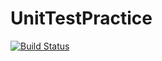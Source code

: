 # UnitTestPractice
[![Build Status](https://travis-ci.org/BBBrando/UnitTestPractice.svg?branch=master)](https://travis-ci.org/BBBrando/UnitTestPractice)
